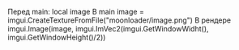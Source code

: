 Перед main:
local image
В main
image = imgui.CreateTextureFromFile("moonloader/image.png")
В рендере
imgui.Image(image, imgui.ImVec2(imgui.GetWindowWidht(), imgui.GetWindowHeight()/2))

